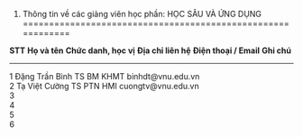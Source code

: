 1. Thông tin về các giảng viên học phần: HỌC SÂU VÀ ỨNG DỤNG
============================================================

  **STT**   **Họ và tên**    **Chức danh, học vị**   **Địa chỉ liên hệ**   **Điện thoại / Email**   **Ghi chú**
  --------- ---------------- ----------------------- --------------------- ------------------------ -------------
  1         Đặng Trần Bình   TS                      BM KHMT               binhdt\@vnu.edu.vn       
  2         Tạ Việt Cường    TS                      PTN HMI               cuongtv\@vnu.edu.vn      
  3                                                                                                 
  4                                                                                                 
  5                                                                                                 
  6                                                                                                 

